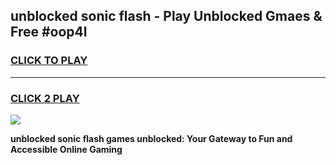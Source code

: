 
## unblocked sonic flash - Play Unblocked Gmaes & Free #oop4l
<h3>
<a href="https://news.freeplayer.one?title=unblocked_sonic_flash&ref=24F">CLICK TO PLAY</a></h3>
<hr>

<h3>
<a href="https://news.freeplayer.one?title=unblocked_sonic_flash&ref=24F">CLICK 2 PLAY</a>
  
</h3>

<a href="https://news.freeplayer.one?title=unblocked_sonic_flash&ref=24F/"><img src="https://clearcache.store/games.png"></a>


**unblocked sonic flash games unblocked: Your Gateway to Fun and Accessible Online Gaming**
